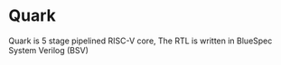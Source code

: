 # Quark
Quark is 5 stage pipelined RISC-V core, The RTL is written in BlueSpec System Verilog (BSV)
